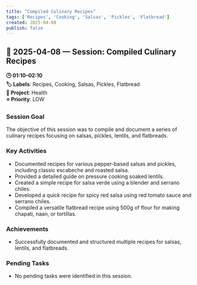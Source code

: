 ```yaml
---
title: "Compiled Culinary Recipes"
tags: ['Recipes', 'Cooking', 'Salsas', 'Pickles', 'Flatbread']
created: 2025-04-08
publish: false
---
```


## 📅 2025-04-08 — Session: Compiled Culinary Recipes

**🕒 01:10–02:10**  
**🏷️ Labels**: Recipes, Cooking, Salsas, Pickles, Flatbread  
**📂 Project**: Health  
**⭐ Priority**: LOW  


### Session Goal
The objective of this session was to compile and document a series of culinary recipes focusing on salsas, pickles, lentils, and flatbreads.

### Key Activities
- Documented recipes for various pepper-based salsas and pickles, including classic escabeche and roasted salsa.
- Provided a detailed guide on pressure cooking soaked lentils.
- Created a simple recipe for salsa verde using a blender and serrano chiles.
- Developed a quick recipe for spicy red salsa using red tomato sauce and serrano chiles.
- Compiled a versatile flatbread recipe using 500g of flour for making chapati, naan, or tortillas.

### Achievements
- Successfully documented and structured multiple recipes for salsas, lentils, and flatbreads.

### Pending Tasks
- No pending tasks were identified in this session.
